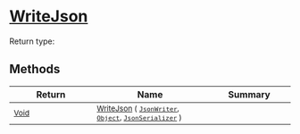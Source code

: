 # [WriteJson](./RectangleFConverter-100664060.md)


Return type:
## Methods

| Return | Name | Summary | 
| --- | --- | --- | 
| <sub>[Void](https://docs.microsoft.com/en-us/dotnet/api/System.Void)</sub><img width=200/>| <sub>[WriteJson](./RectangleFConverter-100664060.md) ( [`JsonWriter`](./RectangleFConverter-100664060.md), [`Object`](https://docs.microsoft.com/en-us/dotnet/api/System.Object), [`JsonSerializer`](./RectangleFConverter-100664060.md) )</sub>| <sub></sub><img width=200/>| <br>


